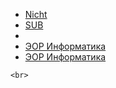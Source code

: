  <HTML style="width:100%;height:100%;">
 <head>
 </head>
  <body>
   <ul>
     <li><a href= "/nicht/">Nicht</a></li>
     <li><a href= "/sub/">SUB</a></li>
     <li>&nbsp</li>
     <li><a href= "/informatika/">ЭОР Информатика</a> </li>
     <li><a href= "/pushkin/">ЭОР Информатика</a> </li>
    
  </ul>  
    
    <br>

  </body>
 </HTML>
